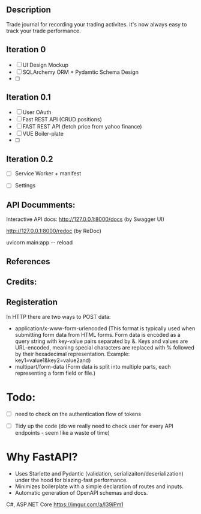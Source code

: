 ## Description 
Trade journal for recording your trading activites. It's now always easy to track your trade performance. 

## Iteration 0
- [ ] UI Design Mockup 
- [ ] SQLArchemy ORM + Pydamtic Schema Design 
- [ ] 


## Iteration 0.1
- [ ] User OAuth 
- [ ] Fast REST API (CRUD positions) 
- [ ] FAST REST API (fetch price from yahoo finance) 
- [ ] VUE Boiler-plate 
- [ ] 

## Iteration 0.2
- [ ] Service Worker + manifest 
- [ ] Settings 


## API Documments: 
Interactive API docs:
http://127.0.0.1:8000/docs (by Swagger UI)

http://127.0.0.1:8000/redoc (by ReDoc)

uvicorn main:app -- reload

## References 

## Credits: 

## Registeration
In HTTP there are two ways to POST data: 
- application/x-www-form-urlencoded (This format is typically used when submitting form data from HTML forms. Form data is encoded as a query string with key-value pairs separated by &. Keys and values are URL-encoded, meaning special characters are replaced with % followed by their hexadecimal representation. Example: key1=value1&key2=value2and)
- multipart/form-data (Form data is split into multiple parts, each representing a form field or file.)

# Todo:
- [ ] need to check on the authentication flow of tokens 
- [ ] Tidy up the code (do we really need to check user for every API endpoints - seem like a waste of time)


# Why FastAPI?
- Uses Starlette and Pydantic (validation, serializaiton/deserialization) under the hood for blazing-fast performance.
- Minimizes boilerplate with a simple declaration of routes and inputs.
- Automatic generation of OpenAPI schemas and docs.

C#, ASP.NET Core
https://imgur.com/a/I39iPm1